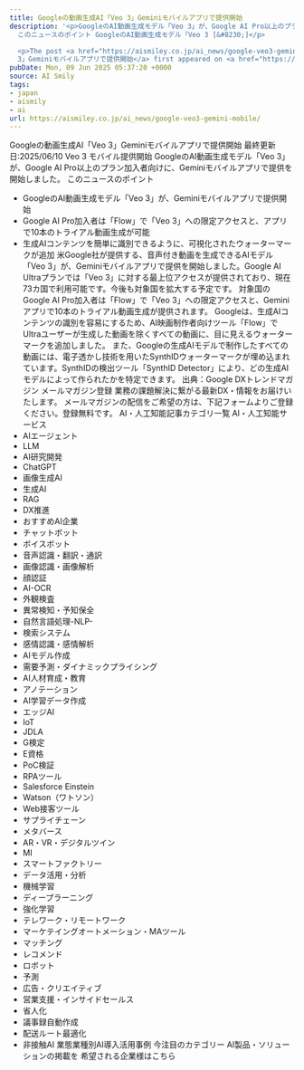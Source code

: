 ```yaml
---
title: Googleの動画生成AI「Veo 3」Geminiモバイルアプリで提供開始
description: '<p>GoogleのAI動画生成モデル「Veo 3」が、Google AI Pro以上のプラン加入者向けに、Geminiモバイルアプリで提供を開始しました。
  このニュースのポイント GoogleのAI動画生成モデル「Veo 3 [&#8230;]</p>

  <p>The post <a href="https://aismiley.co.jp/ai_news/google-veo3-gemini-mobile/">Googleの動画生成AI「Veo
  3」Geminiモバイルアプリで提供開始</a> first appeared on <a href="https://aismiley.co.jp">AIポータルメディアAIsmiley</a>.</p>'
pubDate: Mon, 09 Jun 2025 05:37:20 +0000
source: AI Smily
tags:
- japan
- aismily
- ai
url: https://aismiley.co.jp/ai_news/google-veo3-gemini-mobile/
---
```


Googleの動画生成AI「Veo 3」Geminiモバイルアプリで提供開始
最終更新日:2025/06/10
Veo 3 モバイル提供開始
GoogleのAI動画生成モデル「Veo 3」が、Google AI Pro以上のプラン加入者向けに、Geminiモバイルアプリで提供を開始しました。
このニュースのポイント
- GoogleのAI動画生成モデル「Veo 3」が、Geminiモバイルアプリで提供開始
- Google AI Pro加入者は「Flow」で「Veo 3」への限定アクセスと、アプリで10本のトライアル動画生成が可能
- 生成AIコンテンツを簡単に識別できるように、可視化されたウォーターマークが追加
米Google社が提供する、音声付き動画を生成できるAIモデル「Veo 3」が、Geminiモバイルアプリで提供を開始しました。Google AI Ultraプランでは「Veo 3」に対する最上位アクセスが提供されており、現在73カ国で利用可能です。今後も対象国を拡大する予定です。
対象国のGoogle AI Pro加入者は「Flow」で「Veo 3」への限定アクセスと、Geminiアプリで10本のトライアル動画生成が提供されます。
Googleは、生成AIコンテンツの識別を容易にするため、AI映画制作者向けツール「Flow」でUltraユーザーが生成した動画を除くすべての動画に、目に見えるウォーターマークを追加しました。
また、Googleの生成AIモデルで制作したすべての動画には、電子透かし技術を用いたSynthIDウォーターマークが埋め込まれています。SynthIDの検出ツール「SynthID Detector」により、どの生成AIモデルによって作られたかを特定できます。
出典：Google
DXトレンドマガジン
メールマガジン登録
業務の課題解決に繋がる最新DX・情報をお届けいたします。
メールマガジンの配信をご希望の方は、下記フォームよりご登録ください。登録無料です。
AI・人工知能記事カテゴリ一覧
AI・人工知能サービス
- AIエージェント
- LLM
- AI研究開発
- ChatGPT
- 画像生成AI
- 生成AI
- RAG
- DX推進
- おすすめAI企業
- チャットボット
- ボイスボット
- 音声認識・翻訳・通訳
- 画像認識・画像解析
- 顔認証
- AI-OCR
- 外観検査
- 異常検知・予知保全
- 自然言語処理-NLP-
- 検索システム
- 感情認識・感情解析
- AIモデル作成
- 需要予測・ダイナミックプライシング
- AI人材育成・教育
- アノテーション
- AI学習データ作成
- エッジAI
- IoT
- JDLA
- G検定
- E資格
- PoC検証
- RPAツール
- Salesforce Einstein
- Watson（ワトソン）
- Web接客ツール
- サプライチェーン
- メタバース
- AR・VR・デジタルツイン
- MI
- スマートファクトリー
- データ活用・分析
- 機械学習
- ディープラーニング
- 強化学習
- テレワーク・リモートワーク
- マーケテイングオートメーション・MAツール
- マッチング
- レコメンド
- ロボット
- 予測
- 広告・クリエイティブ
- 営業支援・インサイドセールス
- 省人化
- 議事録自動作成
- 配送ルート最適化
- 非接触AI
業態業種別AI導入活用事例
今注目のカテゴリー
AI製品・ソリューションの掲載を
希望される企業様はこちら